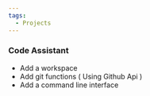```yaml
---
tags:
  - Projects
---
```



### Code Assistant
- Add a workspace
- Add git functions ( Using Github Api )
- Add a command line interface